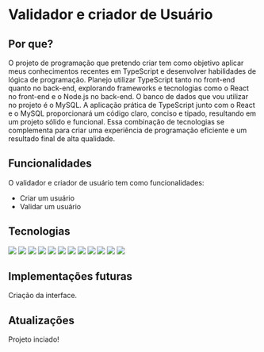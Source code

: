 <h1>Validador e criador de Usuário</h1>
<h2>Por que?</h2>
<p>O projeto de programação que pretendo criar tem como objetivo aplicar meus conhecimentos recentes em TypeScript e desenvolver habilidades de lógica de programação. Planejo utilizar TypeScript tanto no front-end quanto no back-end, explorando frameworks e tecnologias como o React no front-end e o Node.js no back-end. O banco de dados que vou utilizar no projeto é o MySQL. A aplicação prática de TypeScript junto com o React e o MySQL proporcionará um código claro, conciso e tipado, resultando em um projeto sólido e funcional. Essa combinação de tecnologias se complementa para criar uma experiência de programação eficiente e um resultado final de alta qualidade.</p>
<h2>Funcionalidades</h2>
<p>O validador e criador de usuário tem como funcionalidades:</p>
<ul>
  <li>Criar um usuário</li>
  <li>Validar um usuário</li>
</ul>
<h2>Tecnologias</h2>
<img src="https://img.shields.io/badge/figma-%23F24E1E.svg?style=for-the-badge&logo=figma&logoColor=white"/>
<img src="https://img.shields.io/badge/html5-%23E34F26.svg?style=for-the-badge&logo=html5&logoColor=white"/>
<img src="https://img.shields.io/badge/css3-%231572B6.svg?style=for-the-badge&logo=css3&logoColor=white"/>
<img src="https://img.shields.io/badge/javascript-%23323330.svg?style=for-the-badge&logo=javascript&logoColor=%23F7DF1E"/>
<img src="https://img.shields.io/badge/typescript-%23007ACC.svg?style=for-the-badge&logo=typescript&logoColor=white"/>
<img src="https://img.shields.io/badge/react-%2320232a.svg?style=for-the-badge&logo=react&logoColor=%2361DAFB"/>
<img src="https://img.shields.io/badge/styled--components-DB7093?style=for-the-badge&logo=styled-components&logoColor=white"/>
<img src="https://img.shields.io/badge/React_Router-CA4245?style=for-the-badge&logo=react-router&logoColor=white"/>
<img src="https://img.shields.io/badge/node.js-6DA55F?style=for-the-badge&logo=node.js&logoColor=white"/>
<img src="https://img.shields.io/badge/NODEMON-%23323330.svg?style=for-the-badge&logo=nodemon&logoColor=%BBDEAD"/>
<img src="https://img.shields.io/badge/mysql-%2300f.svg?style=for-the-badge&logo=mysql&logoColor=white"/>
<img src="https://img.shields.io/badge/express.js-%23404d59.svg?style=for-the-badge&logo=express&logoColor=%2361DAFB"/>

<h2>Implementações futuras</h2>
<p>Criação da interface.</p>
<h2>Atualizações</h2>
<p>Projeto inciado!</p>
